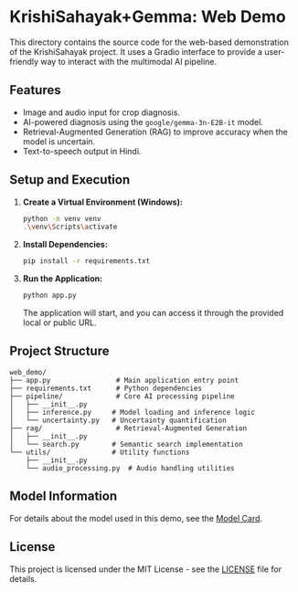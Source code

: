 # KrishiSahayak+Gemma: Web Demo

This directory contains the source code for the web-based demonstration of the KrishiSahayak project. It uses a Gradio interface to provide a user-friendly way to interact with the multimodal AI pipeline.

## Features
- Image and audio input for crop diagnosis.
- AI-powered diagnosis using the `google/gemma-3n-E2B-it` model.
- Retrieval-Augmented Generation (RAG) to improve accuracy when the model is uncertain.
- Text-to-speech output in Hindi.

## Setup and Execution

1. **Create a Virtual Environment (Windows):**
   ```bash
   python -m venv venv
   .\venv\Scripts\activate
   ```

2. **Install Dependencies:**
   ```bash
   pip install -r requirements.txt
   ```

3. **Run the Application:**
   ```bash
   python app.py
   ```
   The application will start, and you can access it through the provided local or public URL.

## Project Structure

```
web_demo/
├── app.py                # Main application entry point
├── requirements.txt      # Python dependencies
├── pipeline/             # Core AI processing pipeline
│   ├── __init__.py
│   ├── inference.py     # Model loading and inference logic
│   └── uncertainty.py   # Uncertainty quantification
├── rag/                  # Retrieval-Augmented Generation
│   ├── __init__.py
│   └── search.py        # Semantic search implementation
└── utils/               # Utility functions
    ├── __init__.py
    └── audio_processing.py  # Audio handling utilities
```

## Model Information
For details about the model used in this demo, see the [Model Card](../../docs/MODEL_CARD.md).

## License
This project is licensed under the MIT License - see the [LICENSE](../LICENSE) file for details.
